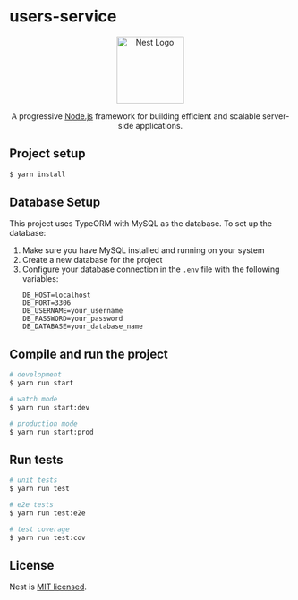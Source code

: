 # users-service

<p align="center">
  <a href="http://nestjs.com/" target="blank"><img src="https://nestjs.com/img/logo-small.svg" width="120" alt="Nest Logo" /></a>
</p>

[circleci-image]: https://img.shields.io/circleci/build/github/nestjs/nest/master?token=abc123def456
[circleci-url]: https://circleci.com/gh/nestjs/nest

  <p align="center">A progressive <a href="http://nodejs.org" target="_blank">Node.js</a> framework for building efficient and scalable server-side applications.</p>
    <p align="center">
</p>

## Project setup

```bash
$ yarn install
```

## Database Setup

This project uses TypeORM with MySQL as the database. To set up the database:

1. Make sure you have MySQL installed and running on your system
2. Create a new database for the project
3. Configure your database connection in the `.env` file with the following variables:
   ```
   DB_HOST=localhost
   DB_PORT=3306
   DB_USERNAME=your_username
   DB_PASSWORD=your_password
   DB_DATABASE=your_database_name
   ```

## Compile and run the project

```bash
# development
$ yarn run start

# watch mode
$ yarn run start:dev

# production mode
$ yarn run start:prod
```

## Run tests

```bash
# unit tests
$ yarn run test

# e2e tests
$ yarn run test:e2e

# test coverage
$ yarn run test:cov
```

## License

Nest is [MIT licensed](https://github.com/nestjs/nest/blob/master/LICENSE).
